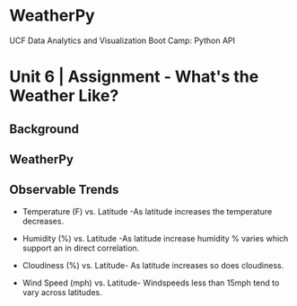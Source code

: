 # WeatherPy
UCF Data Analytics and Visualization Boot Camp: Python API
# Unit 6 | Assignment - What's the Weather Like?

## Background

## WeatherPy

## Observable Trends

* Temperature (F) vs. Latitude -As latitude increases the temperature decreases. 

* Humidity (%) vs. Latitude -As latitude increase humidity % varies which support  an in direct correlation. 

* Cloudiness (%) vs. Latitude- As latitude increases so does cloudiness.

* Wind Speed (mph) vs. Latitude- Windspeeds less than 15mph tend to  vary across latitudes.
